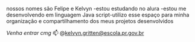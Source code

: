 nossos nomes são Felipe e Kelvyn
-estou estudando no alura -estou me desenvolvendo em linguagem Java script-utilizo esse espaço para minha organização e compartilhamento dos meus projetos desenvolvidos

*Venha entrar cmg* 📫
@kelvyn.gritten@escola.pr.gov.br
